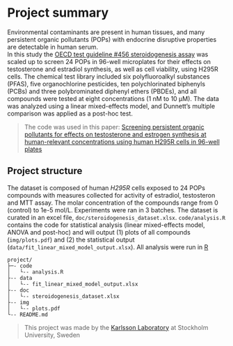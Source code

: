 # Project summary

Environmental contaminants are present in human tissues, and many persistent organic pollutants (POPs) with endocrine disruptive properties are detectable in human serum.<br>
In this study the [OECD test guideline #456 steroidogenesis assay](https://www.oecd-ilibrary.org/environment/test-no-456-h295r-steroidogenesis-assay_9789264122642-en) was scaled up to screen 24 POPs in 96-well microplates for their effects on testosterone and estradiol synthesis, as well as cell viability, using H295R cells. The chemical test library included six polyfluoroalkyl substances (PFAS), five organochlorine pesticides, ten polychlorinated biphenyls (PCBs) and three polybrominated diphenyl ethers (PBDEs), and all compounds were tested at eight concentrations (1 nM to 10 µM). The data was analyzed using a linear mixed-effects model, and Dunnett’s multiple comparison was applied as a post-hoc test.

>The code was used in this paper: [Screening persistent organic pollutants for effects on testosterone and estrogen synthesis at human-relevant concentrations using human H295R cells in 96-well plates](https://doi.org/)

## Project structure

The dataset is composed of human _H295R_ cells exposed to 24 POPs compounds with measures collected for activity of estradiol, testosteron and MTT assay. The molar concentration of the compounds range from 0 (control) to 1e-5 mol/L. Experiments were ran in 3 batches. The dataset is curated in an excel file, `doc/steroidogenesis_dataset.xlsx`. `code/analysis.R` contains the code for statistical analysis (linear mixed-effects model, ANOVA and post-hoc) and will output (1) plots of all compounds (`img/plots.pdf`) and (2) the statistical output (`data/fit_linear_mixed_model_output.xlsx`). All analysis were run in [R](https://www.r-project.org/)

```
project/
├─- code
│   └-- analysis.R
├-- data
│   └-- fit_linear_mixed_model_output.xlsx
├-- doc
│   └-- steroidogenesis_dataset.xlsx
├-- img
│   └-- plots.pdf
└-- README.md
```

>This project was made by the [Karlsson Laboratory](https://karlssonlab.se/) at Stockholm University, Sweden